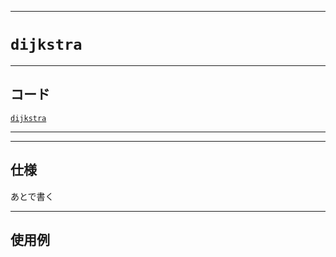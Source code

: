 _____

# `dijkstra`

_____

## コード

[`dijkstra`](https://github.com/titan-23/Library_py/blob/main/Graph/dijkstra.py)
<!-- code=https://github.com/titan-23/Library_py/blob/main/Graph\dijkstra.py -->

_____


_____

## 仕様

あとで書く

_____

## 使用例

```python
```
